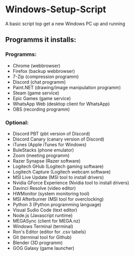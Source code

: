 # Windows-Setup-Script
A basic script top get a new Windows PC up and running

## Programms it installs:

### Programms:
- Chrome (webbrowser)
- Firefox (backup webbrowser)
- 7-Zip (compression programm)
- Discord (chat programm)
- Paint.NET (drawing/image manipulation programm)
- Steam (game service)
- Epic Games (game service)
- WhatsApp Web (desktop client for WhatsApp)
- OBS (recording programm)

### Optional:
- Discord PBT (pbt version of Discord)
- Discord Canary (canary version of Discord)
- iTunes (Apple iTunes for Windows)
- BuleStacks (phone emulator)
- Zoom (meeting programm)
- Razer Synapse (Razer software)
- Logitech GHub (Logitech gaming software)
- Logitech Capture (Logitech webcam software)
- MSI Live Update (MSI tool to install drivers)
- Nvidia GForce Experience (Nvidia tool to install drivers)
- Davinci Resolve (video editor)
- HWMonitor (system monitoring tool)
- MSI Afterburner (MSI tool for overclocking)
- Python 3 (Python programming language)
- Visual Sudio Code (text editor)
- Node.js (Javascript runtime)
- MEGASync (client for MEGA.nz)
- Windows Terminal (terminal)
- Ron's Editor (editor for .csv tabels)
- Git (terminal tool for Github)
- Blender (3D programm)
- GOG Galaxy (game launcher)
